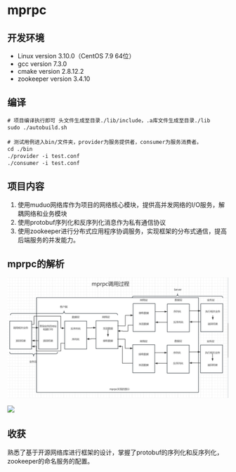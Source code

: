 # mprpc

## 开发环境

- Linux version 3.10.0（CentOS 7.9 64位）
- gcc version 7.3.0
- cmake version 2.8.12.2
- zookeeper version 3.4.10

## 编译

```shell
# 项目编译执行即可 头文件生成至目录./lib/include，.a库文件生成至目录./lib
sudo ./autobuild.sh

# 测试用例进入bin/文件夹，provider为服务提供者，consumer为服务消费者。
cd ./bin
./provider -i test.conf
./consumer -i test.conf
```

## 项目内容

1. 使用muduo网络库作为项目的网络核心模块，提供高并发网络的I/O服务，解耦网络和业务模块
2. 使用protobuf序列化和反序列化消息作为私有通信协议
3. 使用zookeeper进行分布式应用程序协调服务，实现框架的分布式通信，提高后端服务的并发能力。

## mprpc的解析

![](./image/1.png)

![](C:\Users\GUANJIAA\Desktop\微信图片_20230411170933.png)

## 收获

熟悉了基于开源网络库进行框架的设计，掌握了protobuf的序列化和反序列化，zookeeper的命名服务的配置。
